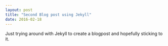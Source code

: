```yaml
---
layout: post
title: "Second Blog post using Jekyll"
date: 2016-02-18
---
```


Just trying around with Jekyll to create a blogpost and hopefully sticking to it.